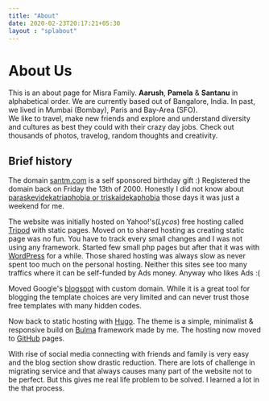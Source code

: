 ```yaml
---
title: "About"
date: 2020-02-23T20:17:21+05:30
layout : "splabout"
---
```

# About Us #
This is an about page for Misra Family.
**Aarush**, **Pamela** & **Santanu** in alphabetical order.
We are currently based out of Bangalore, India. In past, we lived in Mumbai (Bombay), Paris and Bay-Area (SFO).   
We like to travel, make new friends and explore and understand diversity and cultures as best they could with their crazy day jobs. Check out thousands of photos, travelog, random thoughts and creativity.  

## Brief history ##
The domain [santm.com](https://santm.com) is a self sponsored birthday gift :)
Registered the domain back on Friday the 13th of 2000. Honestly I did not know about [paraskevidekatriaphobia  or triskaidekaphobia](https://en.wikipedia.org/wiki/Triskaidekaphobia) those days it was just a weekend for me.

The website was initially hosted on Yahoo!'s(*Lycos*) free hosting called [Tripod](http://santm.tripod.com/) with static pages. Moved on to shared hosting as creating static page was no fun. You have to track every small changes and I was not using any framework. Started few small php pages but after that it was with [WordPress](https://wordpress.org) for a while. Those shared hosting was always slow as never spent too much on the personal hosting. Neither this sites see too many traffics where it can be self-funded by Ads money. Anyway who likes Ads :(   

Moved Google's [blogspot](https://blogspot.com) with custom domain. While it is a great tool for blogging the template choices are very limited and can never trust those free templates with many hidden codes.

Now back to static hosting with [Hugo](https://gohugo.io). The theme is a simple, minimalist & responsive build on [Bulma](https://bulma.io) framework made by me. The hosting now moved to [GitHub](https://github.org) pages. 

With rise of social media connecting with friends and family is very easy and the blog section show drastic reduction. There are lots of challenge in migrating service and that always causes many part of the website not to be perfect. But this gives me real life problem to be solved.  I learned a lot in the that process.
